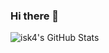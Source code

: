 ### Hi there 👋

 ![isk4's GitHub Stats](https://github-readme-stats-nine-zeta-53.vercel.app/api/top-langs/?username=isk4&hide=slim,html,css,scss&theme=dark&custom_title=isk4's%20Most%20Used%20Languages)

<!--
**isk4/isk4** is a ✨ _special_ ✨ repository because its `README.md` (this file) appears on your GitHub profile.

Here are some ideas to get you started:

- 🔭 I’m currently working on ...
- 🌱 I’m currently learning ...
- 👯 I’m looking to collaborate on ...
- 🤔 I’m looking for help with ...
- 💬 Ask me about ...
- 📫 How to reach me: ...
- 😄 Pronouns: ...
- ⚡ Fun fact: ...
-->

